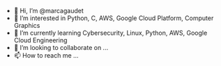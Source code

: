 - 👋 Hi, I’m @marcagaudet
- 👀 I’m interested in Python, C, AWS, Google Cloud Platform, Computer Graphics
- 🌱 I’m currently learning Cybersecurity, Linux, Python, AWS, Google Cloud Engineering
- 💞️ I’m looking to collaborate on ...
- 📫 How to reach me ...

<!---
marcagaudet/marcagaudet is a ✨ special ✨ repository because its `README.md` (this file) appears on your GitHub profile.
You can click the Preview link to take a look at your changes.
--->
